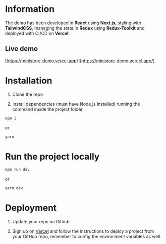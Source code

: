 # Information

The demo has been developed in **React** using **Next.js**, styling with **TailwindCSS**, managing the state in **Redux** using **Redux-Toolkit** and deployed with CI/CD on **Vercel**. 

## Live demo

[https://ministore-demo.vercel.app/](https://ministore-demo.vercel.app/)

# Installation

1. Clone the repo

2. Install dependencies (must have Node.js installed) running the command inside the project folder

```bash
npm i
```

or

```bash
yarn
```

# Run the project locally

```bash
npm run dev
```

or

```bash
yarn dev
```

# Deployment

1. Update your repo on Github.

2. Sign up on [Vercel](https://vercel.com/) and follow the instructions to deploy a project from your GitHub repo, remember to config the environment variables as well.